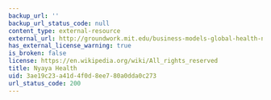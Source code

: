 ```yaml
---
backup_url: ''
backup_url_status_code: null
content_type: external-resource
external_url: http://groundwork.mit.edu/business-models-global-health-nyaya-health/
has_external_license_warning: true
is_broken: false
license: https://en.wikipedia.org/wiki/All_rights_reserved
title: Nyaya Health
uid: 3ae19c23-a41d-4f0d-8ee7-80a0dda0c273
url_status_code: 200
---
```

